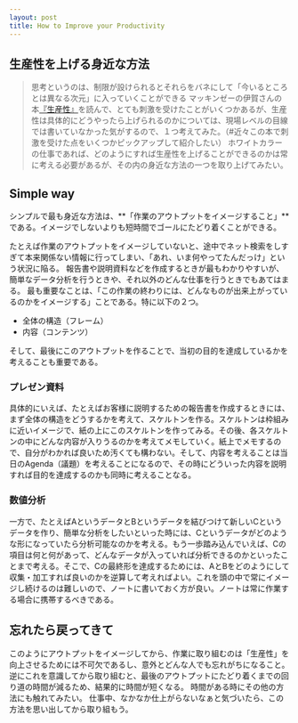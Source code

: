 ```yaml
---
layout: post
title: How to Improve your Productivity
---
```

## 生産性を上げる身近な方法
> 思考というのは、制限が設けられるとそれらをバネにして「今いるところとは異なる次元」に入っていくことができる
マッキンゼーの伊賀さんの本[『生産性』](https://www.amazon.co.jp/%E7%94%9F%E7%94%A3%E6%80%A7-%E4%BC%8A%E8%B3%80-%E6%B3%B0%E4%BB%A3-ebook/dp/B01N2JDNBI)を読んで、とても刺激を受けたことがいくつかあるが、生産性は具体的にどうやったら上げられるのかについては、現場レベルの目線では書いていなかった気がするので、１つ考えてみた。（#近々この本で刺激を受けた点をいくつかピックアップして紹介したい）
ホワイトカラーの仕事であれば、どのようにすれば生産性を上げることができるのかは常に考える必要があるが、その内の身近な方法の一つを取り上げてみたい。

## Simple way
シンプルで最も身近な方法は、**「作業のアウトプットをイメージすること」**である。イメージでしないよりも短時間でゴールにたどり着くことができる。

たとえば作業のアウトプットをイメージしていないと、途中でネット検索をしすぎて本来関係ない情報に行ってしまい、「あれ、いま何やってたんだっけ」という状況に陥る。
報告書や説明資料などを作成するときが最もわかりやすいが、簡単なデータ分析を行うときや、それ以外のどんな仕事を行うときでもあてはまる。 最も重要なことは、「この作業の終わりには、どんなものが出来上がっているのかをイメージする」ことである。特に以下の２つ。

* 全体の構造（フレーム）
* 内容（コンテンツ）

そして、最後にこのアウトプットを作ることで、当初の目的を達成しているかを考えることも重要である。


### プレゼン資料
具体的にいえば、たとえばお客様に説明するための報告書を作成するときには、まず全体の構造をどうするかを考えて、スケルトンを作る。スケルトンは枠組みに近いイメージで、紙の上にこのスケルトンを作ってみる。その後、各スケルトンの中にどんな内容が入りうるのかを考えてメモしていく。紙上でメモするので、自分がわかれば良いため汚くても構わない。そして、内容を考えることは当日のAgenda（議題）を考えることになるので、その時にどういった内容を説明すれば目的を達成するのかも同時に考えることなる。

### 数値分析
一方で、たとえばAというデータとBというデータを結びつけて新しいCというデータを作り、簡単な分析をしたいといった時には、Cというデータがどのような形になっていたら分析可能なのかを考える。もう一歩踏み込んでいえば、Cの項目は何と何があって、どんなデータが入っていれば分析できるのかといったことまで考える。そこで、Cの最終形を達成するためには、AとBをどのようにして収集・加工すれば良いのかを逆算して考えればよい。これを頭の中で常にイメージし続けるのは難しいので、ノートに書いておく方が良い。ノートは常に作業する場合に携帯するべきである。 


## 忘れたら戻ってきて
このようにアウトプットをイメージしてから、作業に取り組むのは「生産性」を向上させるためには不可欠であるし、意外とどんな人でも忘れがちになること。 逆にこれを意識してから取り組むと、最後のアウトプットにたどり着くまでの回り道の時間が減るため、結果的に時間が短くなる。 時間がある時にその他の方法にも触れてみたい。 仕事中、なかなか仕上がらないなぁと気づいたら、この方法を思い出してから取り組もう。

